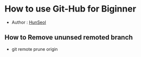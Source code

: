 # How to use Git-Hub for Biginner
- Author : [HunSeol](https://github.com/Seolhun/)


## How to Remove ununsed remoted branch
- git remote prune origin